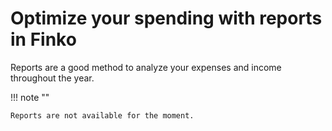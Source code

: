 ﻿# Optimize your spending with reports in Finko

Reports are a good method to analyze your expenses and income throughout the year.

!!! note ""

    Reports are not available for the moment.